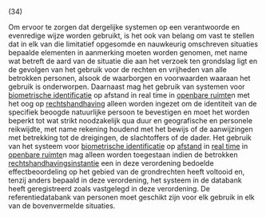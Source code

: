 (34)

Om ervoor te zorgen dat dergelijke systemen op een verantwoorde en evenredige wijze worden gebruikt, is het ook van belang om vast te stellen dat in elk van die limitatief opgesomde en nauwkeurig omschreven situaties bepaalde elementen in aanmerking moeten worden genomen, met name wat betreft de aard van de situatie die aan het verzoek ten grondslag ligt en de gevolgen van het gebruik voor de rechten en vrijheden van alle betrokken personen, alsook de waarborgen en voorwaarden waaraan het gebruik is onderworpen. Daarnaast mag het gebruik van systemen voor [biometrische identificatie](a3.md#^bioid) op afstand in real time in [openbare ruimte](a3.md#^openb)n met het oog op [rechtshandhaving](a3.md#^rh) alleen worden ingezet om de identiteit van de specifiek beoogde natuurlijke persoon te bevestigen en moet het worden beperkt tot wat strikt noodzakelijk qua duur en geografische en personele reikwijdte, met name rekening houdend met het bewijs of de aanwijzingen met betrekking tot de dreigingen, de slachtoffers of de dader. Het gebruik van het systeem voor [biometrische identificatie](a3.md#^bioid) op [afstand](a3.md#^sbia) in [real time](a3.md#^realt) in [openbare ruimte](a3.md#^openb)n mag alleen worden toegestaan indien de betrokken [rechtshandhavingsinstantie](a3.md#^rhi) een in deze verordening bedoelde effectbeoordeling op het gebied van de grondrechten heeft voltooid en, tenzij anders bepaald in deze verordening, het systeem in de databank heeft geregistreerd zoals vastgelegd in deze verordening. De referentiedatabank van personen moet geschikt zijn voor elk gebruik in elk van de bovenvermelde situaties.
